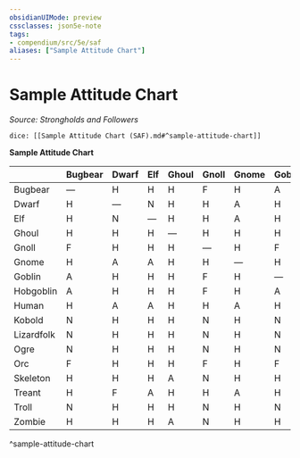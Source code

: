 ```yaml
---
obsidianUIMode: preview
cssclasses: json5e-note
tags:
- compendium/src/5e/saf
aliases: ["Sample Attitude Chart"]
---
```

# Sample Attitude Chart
*Source: Strongholds and Followers* 

`dice: [[Sample Attitude Chart (SAF).md#^sample-attitude-chart]]`

**Sample Attitude Chart**

|  | Bugbear | Dwarf | Elf | Ghoul | Gnoll | Gnome | Goblin | Hobgoblin | Human | Kobold | Lizardfolk | Ogre | Orc | Skeleton | Treant | Troll | Zombie |
|--|---------|-------|-----|-------|-------|-------|--------|-----------|-------|--------|------------|------|-----|----------|--------|-------|--------|
| Bugbear | — | H | H | H | F | H | A | A | H | N | N | N | F | H | H | N | H |
| Dwarf | H | — | N | H | H | A | H | H | A | H | H | H | H | H | F | H | H |
| Elf | H | N | — | H | H | A | H | H | A | H | H | H | H | H | A | H | H |
| Ghoul | H | H | H | — | H | H | H | H | H | H | H | H | H | A | H | N | A |
| Gnoll | F | H | H | H | — | H | F | F | H | N | N | N | F | N | H | N | N |
| Gnome | H | A | A | H | H | — | H | H | A | H | H | H | H | H | A | H | H |
| Goblin | A | H | H | H | F | H | — | A | H | N | N | N | F | H | H | N | H |
| Hobgoblin | A | H | H | H | F | H | A | — | H | N | N | N | F | H | H | N | H |
| Human | H | A | A | H | H | A | H | H | — | H | H | H | H | H | F | H | H |
| Kobold | N | H | H | H | N | H | N | N | H | — | F | N | N | H | H | N | H |
| Lizardfolk | N | H | H | H | N | H | N | N | H | F | — | F | F | H | H | N | H |
| Ogre | N | H | H | H | N | H | N | N | H | N | F | — | F | H | H | N | H |
| Orc | F | H | H | H | F | H | F | F | H | N | F | F | — | H | H | N | H |
| Skeleton | H | H | H | A | N | H | H | H | H | H | H | H | H | — | H | N | A |
| Treant | H | F | A | H | H | A | H | H | F | H | H | H | H | H | — | H | H |
| Troll | N | H | H | H | N | H | N | N | H | N | N | N | N | N | H | — | N |
| Zombie | H | H | H | A | N | H | H | H | H | H | H | H | H | A | H | N | — |
^sample-attitude-chart
